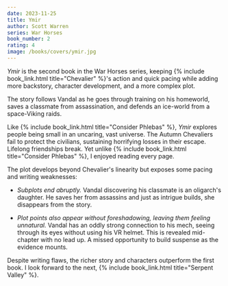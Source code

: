 ```yaml
---
date: 2023-11-25
title: Ymir
author: Scott Warren
series: War Horses
book_number: 2
rating: 4
image: /books/covers/ymir.jpg
---
```


<cite class="book-title">Ymir</cite> is the second book in the War Horses
series, keeping <span class="nowrap">{% include book_link.html
title="Chevalier" %}'s</span> action and quick pacing while adding more
backstory, character development, and a more complex plot.

The story follows Vandal as he goes through training on his homeworld, saves a
classmate from assassination, and defends an ice-world from a space-Viking
raids.

Like {% include book_link.html title="Consider Phlebas" %}, <cite
class="book-title">Ymir</cite> explores people being small in an uncaring,
vast universe. The Autumn Chevaliers fail to protect the civilians, sustaining
horrifying losses in their escape. Lifelong friendships break. Yet unlike {%
include book_link.html title="Consider Phlebas" %}, I enjoyed reading every
page.

The plot develops beyond Chevalier's linearity but exposes some pacing and
writing weaknesses:

- _Subplots end abruptly._ Vandal discovering his classmate is an oligarch's
  daughter. He saves her from assassins and just as intrigue builds, she
  disappears from the story.

- _Plot points also appear without foreshadowing, leaving them feeling
  unnatural._ Vandal has an oddly strong connection to his mech, seeing
  through its eyes without using his VR helmet. This is revealed mid-chapter
  with no lead up. A missed opportunity to build suspense as the evidence
  mounts.

Despite writing flaws, the richer story and characters outperform the first
book. I look forward to the next, {% include book_link.html title="Serpent
Valley" %}.
